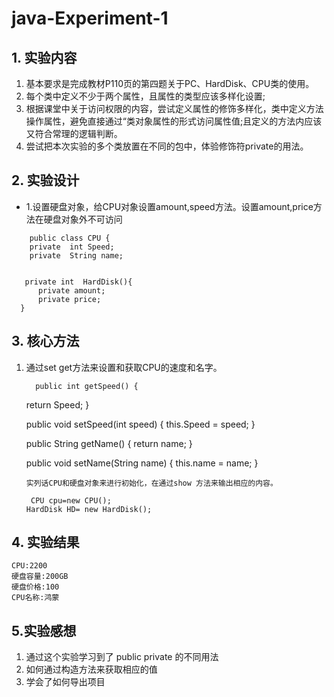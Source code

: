 # java-Experiment-1
## 1. 实验内容
1. 基本要求是完成教材P110页的第四题关于PC、HardDisk、CPU类的使用。
2. 每个类中定义不少于两个属性，且属性的类型应该多样化设置;
3. 根据课堂中关于访问权限的内容，尝试定义属性的修饰多样化，类中定义方法操作属性，避免直接通过“类对象属性的形式访问属性值;且定义的方法内应该又符合常理的逻辑判断。
4. 尝试把本次实验的多个类放置在不同的包中，体验修饰符private的用法。
## 2. 实验设计

+ 1.设置硬盘对象，给CPU对象设置amount,speed方法。设置amount,price方法在硬盘对象外不可访问
```
    public class CPU {
    private  int Speed;   
    private  String name; 
    
    
   private int  HardDisk(){
      private amount;
      private price;
  }
```
 ## 3. 核心方法
 
  1. 通过set get方法来设置和获取CPU的速度和名字。
  
           public int getSpeed() {
		return Speed;
	   }

	   public void setSpeed(int speed) {
		 this.Speed = speed;
	   }

	   public String getName() {
		 return name;
	   }


	   public void setName(String name) {
		 this.name = name;
	   }
    
   
         实列话CPU和硬盘对象来进行初始化，在通过show 方法来输出相应的内容。     

          CPU cpu=new CPU();
	     HardDisk HD= new HardDisk();
	 
   
   
   ## 4. 实验结果
   
    CPU:2200
    硬盘容量:200GB
    硬盘价格:100
    CPU名称:鸿蒙

  ## 5.实验感想

  1. 通过这个实验学习到了
     public private 的不同用法
  2. 如何通过构造方法来获取相应的值
  3. 学会了如何导出项目

   
     
